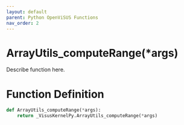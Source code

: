 ```yaml
---
layout: default
parent: Python OpenViSUS Functions
nav_order: 2
---
```


# ArrayUtils_computeRange(*args)

Describe function here.

# Function Definition

```python
def ArrayUtils_computeRange(*args):
    return _VisusKernelPy.ArrayUtils_computeRange(*args)

```